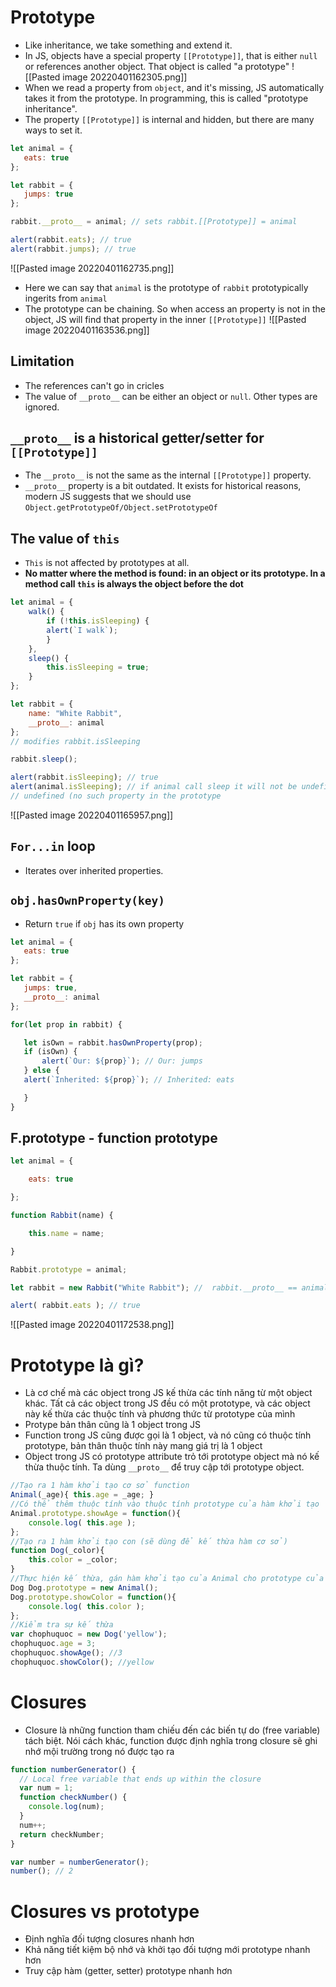 # Prototype
- Like inheritance, we take something and extend it.
- In JS, objects have a special property `[[Prototype]]`, that is either `null` or references another object. That object is called "a prototype"
  ![[Pasted image 20220401162305.png]]
- When we read a property from `object`, and it's missing, JS automatically takes it from the prototype. In programming, this is called "prototype inheritance".
- The property `[[Prototype]]` is internal and hidden, but there are many ways to set it.
 ``````js
let animal = {
	eats: true
};

let rabbit = {
	jumps: true
};

rabbit.__proto__ = animal; // sets rabbit.[[Prototype]] = animal

alert(rabbit.eats); // true
alert(rabbit.jumps); // true
  ``````

![[Pasted image 20220401162735.png]]
- Here we can say that `animal` is the prototype of `rabbit` prototypically ingerits from `animal`
- The prototype can be chaining. So when access an property is not in the object, JS will find that property in the inner `[[Prototype]]`
  ![[Pasted image 20220401163536.png]]
## Limitation
- The references can't go in cricles
- The value of `__proto__` can be either an object or `null`. Other types are ignored.
## `__proto__` is a historical getter/setter for `[[Prototype]]` 
- The `__proto__` is not the same as the internal `[[Prototype]]` property.
- `__proto__` property is a bit outdated. It exists for historical reasons, modern JS suggests that we should use `Object.getPrototypeOf/Object.setPrototypeOf`
## The value of `this`
- `This` is not affected by prototypes at all.
- **No matter where the method is found: in an object or its prototype. In a method call `this` is always the object before the dot**
``````js
let animal = {
	walk() {
		if (!this.isSleeping) {
		alert(`I walk`);
		}
	},
	sleep() {
		this.isSleeping = true;
	}
};

let rabbit = {
	name: "White Rabbit",
	__proto__: animal
};
// modifies rabbit.isSleeping

rabbit.sleep();

alert(rabbit.isSleeping); // true
alert(animal.isSleeping); // if animal call sleep it will not be undefined 
// undefined (no such property in the prototype
``````
![[Pasted image 20220401165957.png]]
## `For...in` loop
- Iterates over inherited properties.
## `obj.hasOwnProperty(key)`
- Return `true` if `obj` has its own property
 ``````js
let animal = {
	eats: true
};

let rabbit = {
	jumps: true,
	__proto__: animal
};

for(let prop in rabbit) {

	let isOwn = rabbit.hasOwnProperty(prop);
	if (isOwn) {
		alert(`Our: ${prop}`); // Our: jumps
	} else {
	alert(`Inherited: ${prop}`); // Inherited: eats

	}
}
  ``````
## F.prototype - function prototype
``````js
let animal = {

	eats: true

};

function Rabbit(name) {

	this.name = name;

}

Rabbit.prototype = animal;

let rabbit = new Rabbit("White Rabbit"); //  rabbit.__proto__ == animal

alert( rabbit.eats ); // true
``````

  ![[Pasted image 20220401172538.png]]
# Prototype là gì?
- Là cơ chế mà các object trong JS kế thừa các tính năng từ một object khác. Tất cả các object trong JS đều có một prototype, và các object này kế thừa các thuộc tính và phương thức từ prototype của mình
- Protype bản thân cũng là 1 object trong JS
- Function trong JS cũng được gọi là 1 object, và nó cũng có thuộc tính prototype, bản thân thuộc tính này mang giá trị là 1 object
- Object trong JS có prototype attribute trỏ tới prototype object mà nó kế thừa thuộc tính. Ta dùng `__proto__` để truy cập tới prototype object.
``````js
//Tạo ra 1 hàm khởi tạo cơ sở function 
Animal(_age){ this.age = _age; }
//Có thể thêm thuộc tính vào thuộc tính prototype của hàm khởi tạo 
Animal.prototype.showAge = function(){ 
	console.log( this.age ); 
}; 
//Tạo ra 1 hàm khởi tạo con (sẽ dùng để kế thừa hàm cơ sở) 
function Dog(_color){ 
	this.color = _color; 
} 
//Thực hiện kế thừa, gán hàm khởi tạo của Animal cho prototype của 
Dog Dog.prototype = new Animal(); 
Dog.prototype.showColor = function(){ 
	console.log( this.color ); 
}; 
//Kiểm tra sự kế thừa 
var chophuquoc = new Dog('yellow'); 
chophuquoc.age = 3; 
chophuquoc.showAge(); //3  
chophuquoc.showColor(); //yellow
``````
# Closures
- Closure là những function tham chiếu đến các biến tự do (free variable) tách biệt. Nói cách khác, function được định nghĩa trong closure sẽ ghi nhớ mội trường trong nó được tạo ra
``````js
function numberGenerator() {
  // Local free variable that ends up within the closure
  var num = 1;
  function checkNumber() { 
    console.log(num);
  }
  num++;
  return checkNumber;
}

var number = numberGenerator();
number(); // 2

``````
# Closures vs prototype
- Định nghĩa đối tượng closures nhanh hơn
- Khả năng tiết kiệm bộ nhớ và khởi tạo đối tượng mới prototype nhanh hơn
- Truy cập hàm (getter, setter) prototype nhanh hơn